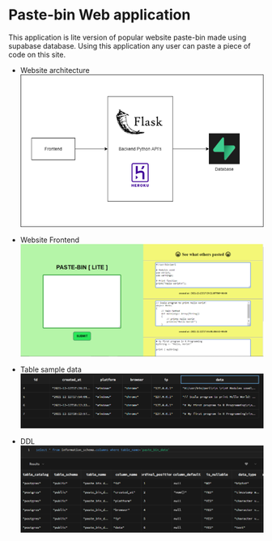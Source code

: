 # Paste-bin Web application

This application is lite version of popular website paste-bin made using supabase database. Using this application any user can paste a piece of code on this site.


- Website architecture
![Website](images/architecture.png)

- Website Frontend
![Website](images/Website.png)

- Table sample data
![Website](images/database.png)

- DDL
![Website](images/table_info.png)

